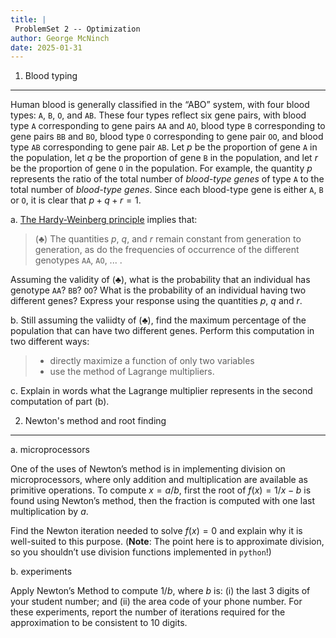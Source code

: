```yaml
---
title: |
 ProblemSet 2 -- Optimization
author: George McNinch
date: 2025-01-31
---
```


1. Blood typing
--------------

Human blood is generally classified in the “ABO” system, with four
blood types: `A`, `B`, `O`, and `AB`. These four types reflect six
gene pairs, with blood type `A` corresponding to gene pairs `AA` and
`AO`, blood type `B` corresponding to gene pairs `BB` and `BO`, blood
type `O` corresponding to gene pair `OO`, and blood type `AB`
corresponding to gene pair `AB`. Let $p$ be the proportion of gene `A`
in the population, let $q$ be the proportion of gene `B` in the
population, and let $r$ be the proportion of gene `O` in the
population. For example, the quantity $p$ represents the ratio of the
total number of *blood-type genes* of type `A` to the total number of
*blood-type genes*. Since each blood-type gene is either `A`, `B` or
`O`, it is clear that $p + q + r = 1$.


a. [The Hardy-Weinberg
   principle](https://en.wikipedia.org/wiki/Hardy%E2%80%93Weinberg_principle)
   implies that:

   > $(\clubsuit)$ The quantities $p$, $q$, and $r$ remain constant from
   > generation to generation, as do the frequencies of occurrence of
   > the different genotypes  `AA`, `AO`, ... .

   Assuming the validity of $(\clubsuit)$, what is the probability
   that an individual has genotype `AA`? `BB`? `OO`? What is the
   probability of an individual having two different genes?  Express
   your response using the quantities $p$, $q$ and $r$.

b. Still assuming the valiidty of $(\clubsuit)$, find the maximum
   percentage of the population that can have two different genes.
   Perform this computation in two different ways:
 
   >  - directly maximize a function of only two variables
   >  - use the method of Lagrange multipliers.

c. Explain in words what the Lagrange multiplier represents in the
   second computation of part (b).




2. Newton's method and root finding
-----------------------------------

a. microprocessors

   One of the uses of Newton’s method is in implementing division on
   microprocessors, where only addition and multiplication are
   available as primitive operations. To compute $x = a/b$, first the
   root of $f(x) = 1/x − b$ is found using Newton’s method, then the
   fraction is computed with one last multiplication by $a$.

   Find the Newton iteration needed to solve $f(x) = 0$ and explain
   why it is well-suited to this purpose. (**Note**: The point here is
   to approximate division, so you shouldn’t use division functions
   implemented in `python`!)

b. experiments

   Apply Newton’s Method to compute $1/b$, where $b$ is: (i) the last
   3 digits of your student number; and (ii) the area code of your
   phone number. For these experiments, report the number of
   iterations required for the approximation to be consistent to 10
   digits.


